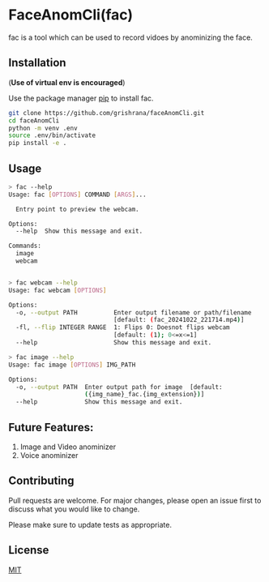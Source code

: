 # FaceAnomCli(fac)

fac is a tool which can be used to record vidoes by anominizing the face.


## Installation

(**Use of virtual env is encouraged**)

Use the package manager [pip](https://pip.pypa.io/en/stable/) to install fac.

```bash
git clone https://github.com/grishrana/faceAnomCli.git
cd faceAnomCli
python -m venv .env
source .env/bin/activate
pip install -e .
```

## Usage
```bash
> fac --help
Usage: fac [OPTIONS] COMMAND [ARGS]...

  Entry point to preview the webcam.

Options:
  --help  Show this message and exit.

Commands:
  image
  webcam


> fac webcam --help
Usage: fac webcam [OPTIONS]

Options:
  -o, --output PATH          Enter output filename or path/filename
                             [default: (fac_20241022_221714.mp4)]
  -fl, --flip INTEGER RANGE  1: Flips 0: Doesnot flips webcam
                             [default: (1); 0<=x<=1]
  --help                     Show this message and exit.

> fac image --help
Usage: fac image [OPTIONS] IMG_PATH

Options:
  -o, --output PATH  Enter output path for image  [default:
                     ({img_name}_fac.{img_extension})]
  --help             Show this message and exit.
```

## Future Features:
1. Image and Video anominizer
2. Voice anominizer

## Contributing

Pull requests are welcome. For major changes, please open an issue first
to discuss what you would like to change.

Please make sure to update tests as appropriate.

## License

[MIT](https://choosealicense.com/licenses/mit/)
